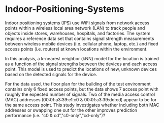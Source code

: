 # Indoor-Positioning-Systems

Indoor positioning systems (IPS) use WiFi signals from network access points within a wireless local area network (LAN) to track people and objects inside stores, warehouses, hospitals, and factories. The system requires a reference data set that contains signal strength measurements between wireless mobile devices (i.e. cellular phone, laptop, etc.) and fixed access points (i.e. routers) at known locations within the environment. 

In this analysis, a k-nearest neighbor (kNN) model for the location is trained as a function of the signal strengths between the devices and each access point. This model is used to predict the locations of new, unknown devices based on the detected signals for the device.

For the data used, the floor plan for the building of the test environment contains only 6 fixed access points, but the data shows 7 access point with roughly the expected number of signals. Two of the media access control (MAC) addresses (00:0f:a3:39:e1:c0 & 00:0f:a3:39:dd:cd) appear to be for the same access point. This study investigates whether including both MAC addresses or swapping one out for the other improves prediction performance (i.e. "c0 & cd","c0-only","cd-only")?
